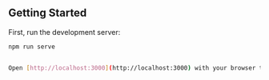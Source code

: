 ## Getting Started

First, run the development server:

```bash
npm run serve


Open [http://localhost:3000](http://localhost:3000) with your browser to see the result.
